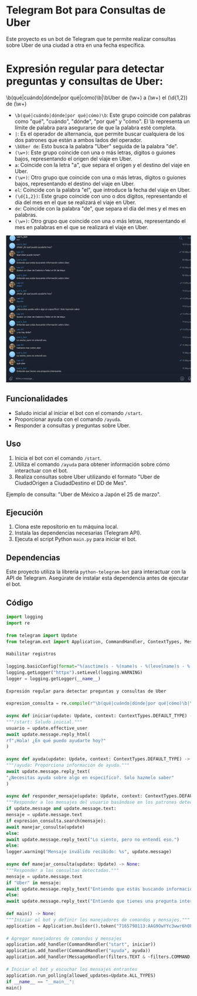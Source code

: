 # Telegram Bot para Consultas de Uber

Este proyecto es un bot de Telegram que te permite realizar consultas sobre Uber de una ciudad a otra en una fecha específica.

# Expresión regular para detectar preguntas y consultas de Uber:

\b(qué|cuándo|dónde|por qué|cómo)\b|\bUber de (\w+) a (\w+) el (\d{1,2}) de (\w+)

- `\b(qué|cuándo|dónde|por qué|cómo)\b`: Este grupo coincide con palabras como "qué", "cuándo", "dónde", "por qué" y "cómo". El \b representa un límite de palabra para asegurarse de que la palabra esté completa.
- `|`: Es el operador de alternancia, que permite buscar cualquiera de los dos patrones que están a ambos lados del operador.
- `\bUber de`: Esto busca la palabra "Uber" seguida de la palabra "de".
- `(\w+)`: Este grupo coincide con una o más letras, dígitos o guiones bajos, representando el origen del viaje en Uber.
- `a`: Coincide con la letra "a", que separa el origen y el destino del viaje en Uber.
- `(\w+)`: Otro grupo que coincide con una o más letras, dígitos o guiones bajos, representando el destino del viaje en Uber.
- `el`: Coincide con la palabra "el", que introduce la fecha del viaje en Uber.
- `(\d{1,2})`: Este grupo coincide con uno o dos dígitos, representando el día del mes en el que se realizará el viaje en Uber.
- `de`: Coincide con la palabra "de", que separa el día del mes y el mes en palabras.
- `(\w+)`: Otro grupo que coincide con una o más letras, representando el mes en palabras en el que se realizará el viaje en Uber.




![Captura de Bot funcionando](./tele-bot.png)






## Funcionalidades

- Saludo inicial al iniciar el bot con el comando `/start`.
- Proporcionar ayuda con el comando `/ayuda`.
- Responder a consultas y preguntas sobre Uber.

## Uso

1. Inicia el bot con el comando `/start`.
2. Utiliza el comando `/ayuda` para obtener información sobre cómo interactuar con el bot.
3. Realiza consultas sobre Uber utilizando el formato "Uber de CiudadOrigen a CiudadDestino el DD de Mes".

Ejemplo de consulta: "Uber de México a Japón el 25 de marzo".


## Ejecución

1. Clona este repositorio en tu máquina local.
2. Instala las dependencias necesarias (Telegram API).
3. Ejecuta el script Python `main.py` para iniciar el bot.

## Dependencias

Este proyecto utiliza la librería `python-telegram-bot` para interactuar con la API de Telegram. Asegúrate de instalar esta dependencia antes de ejecutar el bot.

## Código

```python
import logging
import re

from telegram import Update
from telegram.ext import Application, CommandHandler, ContextTypes, MessageHandler, filters

Habilitar registros

logging.basicConfig(format="%(asctime)s - %(name)s - %(levelname)s - %(message)s", level=logging.INFO)
logging.getLogger("httpx").setLevel(logging.WARNING)
logger = logging.getLogger(__name__)

Expresión regular para detectar preguntas y consultas de Uber

expresion_consulta = re.compile(r"\b(qué|cuándo|dónde|por qué|cómo)\b|\bUber de (\w+) a (\w+) el (\d{1,2}) de (\w+)", re.IGNORECASE)

async def iniciar(update: Update, context: ContextTypes.DEFAULT_TYPE) -> None:
"""/start: Saludo inicial."""
usuario = update.effective_user
await update.message.reply_html(
rf"¡Hola! ¿En qué puedo ayudarte hoy?"
)

async def ayuda(update: Update, context: ContextTypes.DEFAULT_TYPE) -> None:
"""/ayuda: Proporciona información de ayuda."""
await update.message.reply_text(
"¿Necesitas ayuda sobre algo en especifico?. Solo hazmelo saber"
)

async def responder_mensaje(update: Update, context: ContextTypes.DEFAULT_TYPE) -> None:
"""Responder a los mensajes del usuario basándose en los patrones detectados."""
if update.message and update.message.text:
mensaje = update.message.text
if expresion_consulta.search(mensaje):
await manejar_consulta(update)
else:
await update.message.reply_text("Lo siento, pero no entendí eso.")
else:
logger.warning("Mensaje inválido recibido: %s", update.message)

async def manejar_consulta(update: Update) -> None:
"""Responder a las consultas detectadas."""
mensaje = update.message.text
if "Uber" in mensaje:
await update.message.reply_text("Entiendo que estás buscando información sobre Uber.")
else:
await update.message.reply_text("Entiendo que tienes una pregunta interesante.")

def main() -> None:
"""Iniciar el bot y definir los manejadores de comandos y mensajes."""
application = Application.builder().token("7165798113:AAG9OwYYc3wwr6hOPv7ybus9pzBLSpHrDxI").build() 

# Agregar manejadores de comandos y mensajes
application.add_handler(CommandHandler("start", iniciar))
application.add_handler(CommandHandler("ayuda", ayuda))
application.add_handler(MessageHandler(filters.TEXT & ~filters.COMMAND, responder_mensaje))

# Iniciar el bot y escuchar los mensajes entrantes
application.run_polling(allowed_updates=Update.ALL_TYPES)
if __name__ == "__main__":
main()
```
